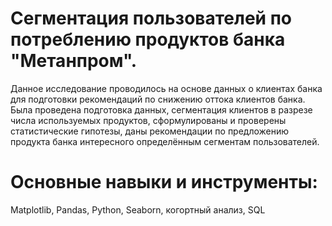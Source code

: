 # Сегментация пользователей по потреблению продуктов банка "Метанпром".
Данное исследование проводилось на основе данных о клиентах банка для подготовки
рекомендаций по снижению оттока клиентов банка.
Была проведена подготовка данных, сегментация клиентов в разрезе числа используемых
продуктов, сформулированы и проверены статистические гипотезы, даны рекомендации по
предложению продукта банка интересного определённым сегментам пользователей.
# Основные навыки и инструменты: 
Matplotlib, Pandas, Python, Seaborn, когортный анализ, SQL
